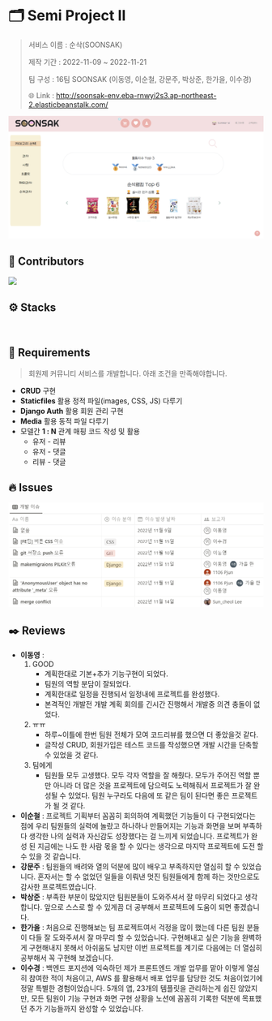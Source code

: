 # 🗂️ Semi Project Ⅱ

> 서비스 이름 : 순삭(SOONSAK)
>
> 제작 기간 : 2022-11-09 ~ 2022-11-21
>
> 팀 구성 : 16팀 SOONSAK (이동영, 이순철, 강문주, 박상준, 한가을, 이수경)
>
> 🌐 Link : http://soonsak-env.eba-rnwyi2s3.ap-northeast-2.elasticbeanstalk.com/



![index](README.assets/index.png)

## 🫧 Contributors

<a href="https://github.com/han-gaeul/SOONSAK/graphs/contributors">
  <img src="https://contrib.rocks/image?repo=code-sum/SOONSAK" />
</a>



## ⚙️ Stacks

<img src="">



## 📑 Requirements

> 회원제 커뮤니티 서비스를 개발합니다. 아래 조건을 만족해야합니다.

- **CRUD** 구현
- **Staticfiles** 활용 정적 파일(images, CSS, JS) 다루기
- **Django Auth** 활용 회원 관리 구현
- **Media** 활용 동적 파일 다루기
- 모델간 **1 : N** 관계 매핑 코드 작성 및 활용
  - 유저 - 리뷰
  - 유저 - 댓글
  - 리뷰 - 댓글



## 🔥 Issues

![issue](README.assets/issue.png)



## ✒️ Reviews

- **이동영** :
  1. GOOD
     - 계획한대로 기본+추가 기능구현이 되었다.
     - 팀원의 역할 분담이 잘되었다.
     - 계획한대로 일정을 진행되서 일정내에 프로젝트를 완성했다.
     - 본격적인 개발전 개발 계획 회의를 긴시간 진행해서 개발중 의견 충돌이 없었다.
  2. ㅠㅠ
     - 하루~이틀에 한번 팀원 전체가 모여 코드리뷰를 했으면 더 좋았을것 같다.
     - 글작성 CRUD, 회원가입은 테스트 코드를 작성했으면 개발 시간을 단축할 수 있었을 것 같다.
  3. 팀에게
     - 팀원들 모두 고생했다. 모두 각자 역할을 잘 해줬다. 모두가 주어진 역할 뿐만 아니라 더 많은 것을 프로젝트에 담으력도 노력해줘서 프로젝트가 잘 완성될 수 있었다. 팀원 누구라도 다음에 또 같은 팀이 된다면 좋은 프로젝트가 될 것 같다.
- **이순철** : 프로젝트 기획부터 꼼꼼히 회의하여 계획했던 기능들이 다 구현되었다는 점에 우리 팀원들의 실력에 놀랐고 하나하나 만들어지는 기능과 화면을 보며 부족하다 생각한 나의 실력과 자신감도 성장했다는 걸 느끼게 되었습니다. 프로젝트가 완성 된 지금에는 나도 한 사람 몫을 할 수 있다는 생각으로 마지막 프로젝트에 도전 할 수 있을 것 같습니다.
- **강문주** : 팀원들의 배려와 열의 덕분에 많이 배우고 부족하지만 열심히 할 수 있었습니다. 혼자서는 할 수 없었던 일들을 이뤄낸 멋진 팀원들에게 함께 하는 것만으로도 감사한 프로젝트였습니다. 
- **박상준** : 부족한 부분이 많았지만 팀원분들이 도와주셔서 잘 마무리 되었다고 생각합니다. 앞으로 스스로 할 수 있게끔 더 공부해서 프로젝트에 도움이 되면 좋겠습니다.
- **한가을** : 처음으로 진행해보는 팀 프로젝트여서 걱정을 많이 했는데 다른 팀원 분들이 다들 잘 도와주셔서 잘 마무리 할 수 있었습니다. 구현해내고 싶은 기능을 완벽하게 구현해내지 못해서 아쉬움도 남지만 이번 프로젝트를 계기로 다음에는 더 열심히 공부해서 꼭 구현해 보겠습니다. 
- **이수경** : 백엔드 포지션에 익숙하던 제가 프론트엔드 개발 업무를 맡아 이렇게 열심히 참여한 적이 처음이고, AWS 를 활용해서 배포 업무를 담당한 것도 처음이었기에 정말 특별한 경험이었습니다. 5개의 앱, 23개의 템플릿을 관리하는게 쉽진 않았지만, 모든 팀원이 기능 구현과 화면 구현 상황을 노션에 꼼꼼히 기록한 덕분에 목표했던 추가 기능들까지 완성할 수 있었습니다.
